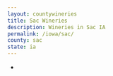 ```yaml
---
layout: countywineries
title: Sac Wineries
description: Wineries in Sac IA
permalink: /iowa/sac/
county: sac
state: ia
---
```

-
